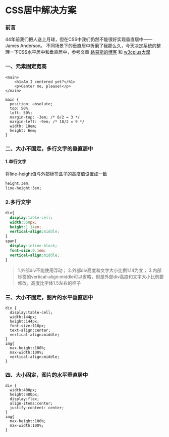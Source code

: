 # CSS居中解决方案
### 前言

44年前我们把人送上月球，但在CSS中我们仍然不能很好实现垂直居中——James Anderson。
不同场景下的垂直居中折磨了我那么久，今天决定系统的整理一下CSS水平居中和垂直居中，参考文章 [路易斯的博客](http://louiszhai.github.io/2016/03/12/css-center/) 和 [w3cplus大漠](http://www.w3cplus.com/css3/css-secrets/vertical-centering.html)


### 一、元素固定宽高
```
<main>
    <h1>Am I centered yet?</h1>
    <p>Center me, please!</p>
</main>

main {
  position: absolute;
  top: 50%;
  left: 50%;
  margin-top: -3em; /* 6/2 = 3 */
  margin-left: -9em; /* 18/2 = 9 */
  width: 18em;
  height: 6em;
}
```

### 二、大小不固定，多行文字的垂直居中
#### 1.单行文字
将line-height值与外部标签盒子的高度值设置成一致

``` css
height:3em;
line-height:3em;
```

### 2.多行文字
``` css
div{
  display:table-cell;
  width:550px;
  height:1.14em;
  vertical-align:middle;
}
span{
  display:inline-block;
  font-size:0.1em;
  vertical-align:middle;
}
```

>1.外部div不能使用浮动；
2.外部div高度和文字大小比例1.14为宜；
3.内部标签的vertical-align:middle可以省略，但是外部div高度和文字大小比例要修改，高度比字体1.5左右的样子
### 三、大小不固定，图片的水平垂直居中
```
div {
  display:table-cell;
  width:144px;
  height:144px;
  font-size:118px;
  text-align:center;
  vertical-align:middle;
}
img{
  max-height:100%;
  max-width:100%;
  vertical-align:middle;
}
```
### 四、大小固定，图片的水平垂直居中
```
div {
  width:400px;
  height:400px;
  display:flex;
  align-items:center;
  justify-content: center;
}
img{
  max-height:100%;
  max-width:100%;
}
```

